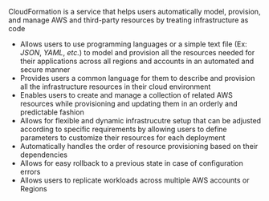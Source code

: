 CloudFormation is a service that helps users automatically model, provision, and manage AWS and third-party resources by treating infrastructure as code

* Allows users to use programming languages or a simple text file (Ex: *JSON*, *YAML*, *etc.*) to model and provision all the resources needed for their applications across all regions and accounts in an automated and secure manner
* Provides users a common language for them to describe and provision all the infrastructure resources in their cloud environment
* Enables users to create and manage a collection of related AWS resources while provisioning and updating them in an orderly and predictable fashion
* Allows for flexible and dynamic infrastrucutre setup that can be adjusted according to specific requirements by allowing users to define parameters to customize their resources for each deployment
* Automatically handles the order of resource provisioning based on their dependencies
* Allows for easy rollback to a previous state in case of configuration errors
* Allows users to replicate workloads across multiple AWS accounts or Regions
